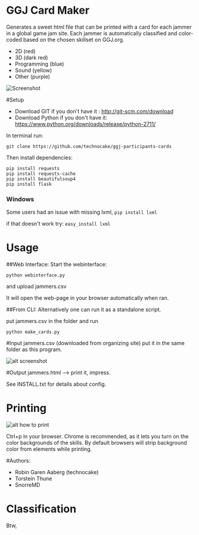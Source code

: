 # GGJ Card Maker

Generates a sweet html file that can be printed with a card for each jammer in a global game jam site.
Each jammer is automatically classified and color-coded based on the chosen skillset on GGJ.org.

 * 2D (red)
 * 3D (dark red)
 * Programming (blue)
 * Sound (yellow)
 * Other (purple)

![Screenshot](https://raw.github.com/technocake/ggj-participants-cards/master/screenshot.png)

#Setup

 * Download GIT if you don't have it : http://git-scm.com/download
 * Download Python if you don't have it: https://www.python.org/downloads/release/python-2711/

In terminal run:
```terminal
git clone https://github.com/technocake/ggj-participants-cards
```
Then install dependencies:
```terminal
pip install requests
pip install requests-cache
pip install beautifulsoup4
pip install flask
```

### Windows
Some users had an issue with missing lxml, 
`pip install lxml`

if that doesn't work try:
`easy_install lxml`

# Usage

##Web Interface:
Start the webinterface: 
```terminal
python webinterface.py
```
and upload jammers.csv

It will open the web-page in your browser automatically when ran.

##From CLI:
Alternatively one can run it as a standalone script. 

put jammers.csv in the folder and run 
```terminal
python make_cards.py
```

#Input
  jammers.csv (downloaded from organizing site)
  put it in the same folder as this program.

  ![alt screenshot](https://raw.github.com/technocake/ggj-participants-cards/master/download-jammers.csv.png)

#Output
 jammers.html --> print it, impress.

See INSTALL.txt for details about config.

# Printing
![alt how to print](https://raw.github.com/technocake/ggj-participants-cards/master/print-in-chrome.png)

Ctrl+p in your browser. 
Chrome is recommended, as it lets you turn on the color backgrounds of the skills. By default browsers will strip background color from elements while printing. 

#Authors:
* Robin Garen Aaberg (technocake)
* Torstein Thune
* SnorreMD


 
# Classification
Btw, 
 
